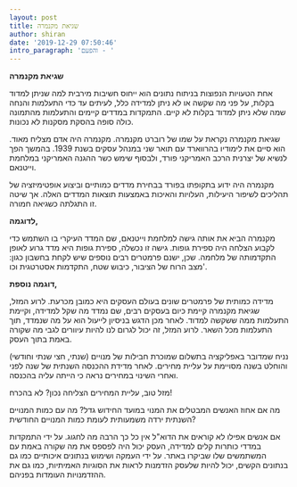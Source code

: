 ```yaml
---
layout: post
title: שגיאת מקנמרה
author: shiran
date: '2019-12-29 07:50:46'
intro_paragraph: 'והפעם - '
---
```


**שגיאת מקנמרה**

אחת הטעויות הנפוצות בניתוח נתונים הוא ייחוס חשיבות מירבית למה שניתן למדוד בקלות, על פני מה שקשה או לא ניתן למדידה כלל, לעיתים עד כדי התעלמות והנחה שמה שלא ניתן למדוד בקלות לא קיים. התמקדות במדדים קיימים והתעלמות מהתמונה כולה סופה בהסקת מסקנות לא נכונות.

שגיאת מקנמרה נקראת על שמו של רוברט מקנמרה. מקנמרה היה אדם מצליח מאוד. הוא סיים את לימודיו בהרווארד עם תואר שני במנהל עסקים בשנת 1939. בהמשך הפך לנשיא של יצרנית הרכב האמריקני פורד, ולבסוף שימש כשר ההגנה האמריקני במלחמת וייטנאם.

מקנמרה היה ידוע בתקופתו בפורד בבחירת מדדים כמותיים וביצוע אופטימיזציה של תהליכים לשיפור היעילות, העלויות והאיכות באמצעות תוצאות המדדים האלה. אך שיטה זו התגלתה כשגיאה חמורה.

**לדוגמה,**

מקנמרה הביא את אותה גישה למלחמת וייטנאם, שם המדד העיקרי בו השתמש כדי לקבוע הצלחה היה ספירת גופות. גישה זו נכשלה, ספירת גופות היא מדד גרוע לאופן התקדמותה של מלחמה. שכן, ישנם פרמטרים רבים נוספים שיש לקחת בחשבון כגון: מצב הרוח של הציבור, כיבוש שטח, התקדמות אסטרטגית וכו'. 

**דוגמה נוספת,** 

מדידה כמותית של פרמטרים שונים בעולם העסקים היא כמובן מכרעת. לרוע המזל, שגיאת מקנמרה קיימת כיום בעסקים רבים, שם נמדד מה שקל למדידה, וקיימת התעלמות ממה ששקשה למדוד. לאחר מכן הדגש בניסיון לייעול הוא על מה שנמדד, תוך התעלמות מכל השאר. לרוע המזל, זה יכול לגרום לנו להיות עיוורים לגבי מה שקורה באמת בתוך העסק.

נניח שמדובר באפליקציה בתשלום שמוכרת חבילות של מנויים (שנתי, חצי שנתי וחודשי) והוחלט בשנה מסויימת על עליית מחירים. לאחר מדידת ההכנסה השנתית של שנה לפני ואחרי השינוי במחירים נראה כי הייתה עליה בהכנסה.

מזל טוב, עליית המחירים הצליחה נכון? לא בהכרח!

מה אם אחוז האנשים המבטלים את המנוי במועד החידוש גדל? מה עם כמות המנויים השנתית ירדה משמעותית לעומת כמות המנויים החודשית? 

 אם אנשים אפילו לא קוראים את הדוא"ל אין כל כך הרבה מה לחגוג.
על ידי התמקדות במדדי כותרות קלים למדידה, העסק יכול היה לפספס את מה שקורה באמת עם המשתמשים שלו שביקרו באתר. על ידי העמקה ושימוש בנתונים איכותיים כמו גם בנתונים הקשים, יכול להיות שלעסק הזדמנות לראות את הסוגיות האמיתיות, כמו גם את ההזדמנויות העומדות בפניהם.



